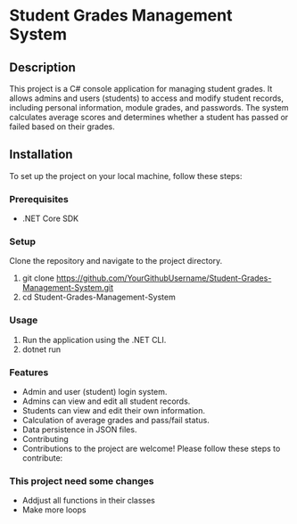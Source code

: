 # Student Grades Management System

## Description
This project is a C# console application for managing student grades. It allows admins and users (students) to access and modify student records, including personal information, module grades, and passwords. The system calculates average scores and determines whether a student has passed or failed based on their grades.

## Installation
To set up the project on your local machine, follow these steps:

### Prerequisites
- .NET Core SDK

### Setup
Clone the repository and navigate to the project directory.

1. git clone https://github.com/YourGithubUsername/Student-Grades-Management-System.git
2. cd Student-Grades-Management-System

### Usage
1. Run the application using the .NET CLI.
2. dotnet run

### Features
- Admin and user (student) login system.
- Admins can view and edit all student records.
- Students can view and edit their own information.
- Calculation of average grades and pass/fail status.
- Data persistence in JSON files.
- Contributing
- Contributions to the project are welcome! Please follow these steps to contribute:

### This project need some changes
- Addjust all functions in their classes
- Make  more loops
